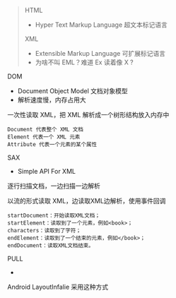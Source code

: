 > HTML
> 
> - Hyper Text Markup Language 超文本标记语言
> 
> XML 
> 
> - Extensible Markup Language 可扩展标记语言
> - 为啥不叫 EML？难道 Ex 读着像 X ?

DOM 

- Document Object Model 文档对象模型
- 解析速度慢，内存占用大

一次性读取 XML，把 XML 解析成一个树形结构放入内存中

```
Document 代表整个 XML 文档
Element 代表一个 XML 元素
Attribute 代表一个元素的某个属性
```

SAX

- Simple API  For XML

逐行扫描文档，一边扫描一边解析

以流的形式读取 XML，边读取XML边解析，使用事件回调

```
startDocument：开始读取XML文档；
startElement：读取到了一个元素，例如<book>；
characters：读取到了字符；
endElement：读取到了一个结束的元素，例如</book>；
endDocument：读取XML文档结束。
```

PULL

- 
Android LayoutInfalie 采用这种方式